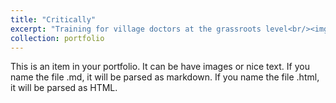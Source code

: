```yaml
---
title: "Critically"
excerpt: "Training for village doctors at the grassroots level<br/><img src='/images/png1.png'>"
collection: portfolio
---
```


This is an item in your portfolio. It can be have images or nice text. If you name the file .md, it will be parsed as markdown. If you name the file .html, it will be parsed as HTML. 

